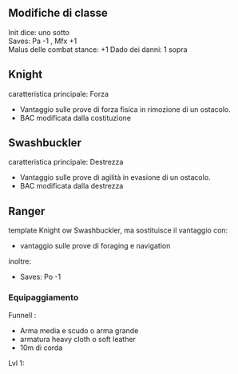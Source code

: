 ## Modifiche di classe
Init dice: uno sotto  
Saves: Pa -1 , Mfx +1  
Malus delle combat stance: +1
Dado dei danni: 1 sopra

## Knight

caratteristica principale: Forza 
- Vantaggio sulle prove di forza fisica in rimozione di un ostacolo.
- BAC modificata dalla costituzione 

## Swashbuckler

caratteristica principale: Destrezza
- Vantaggio sulle prove di agilità in evasione di un ostacolo.
- BAC modificata dalla destrezza

## Ranger

template Knight ow Swashbuckler, ma sostituisce il vantaggio con:
- vantaggio sulle prove di foraging e navigation

inoltre:

- Saves: Po -1



### Equipaggiamento 

Funnell : 

- Arma media e scudo o arma grande
- armatura heavy cloth o soft leather
- 10m di corda
  
Lvl 1: